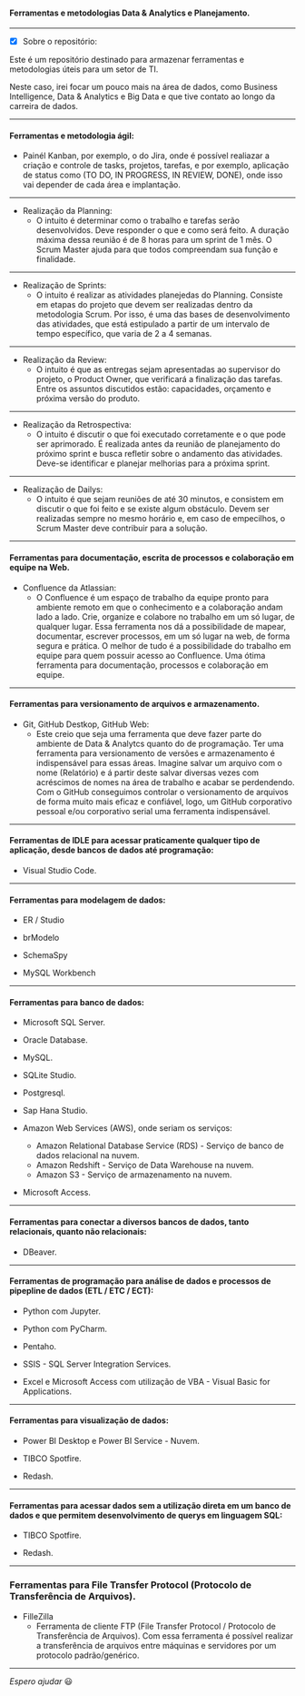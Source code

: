#### Ferramentas e metodologias Data & Analytics e Planejamento.

---

- [x] Sobre o repositório:

Este é um repositório destinado para armazenar ferramentas e metodologias úteis para um setor de TI. 

Neste caso, irei focar um pouco mais na área de dados, como Business Intelligence, Data & Analytics e Big Data e que tive contato ao longo da carreira de dados.

---

#### Ferramentas e metodologia ágil:

* Painél Kanban, por exemplo, o do Jira, onde é possível realiazar a criação e controle de tasks, projetos, tarefas, e por exemplo, aplicação de status como (TO DO, IN PROGRESS, IN REVIEW, DONE), onde isso vai depender de cada área e implantação.

---

* Realização da Planning:
  - O intuito é determinar como o trabalho e tarefas serão desenvolvidos. Deve responder o que e como será feito. A duração máxima dessa reunião é de 8 horas para um sprint de 1 mês. O Scrum Master ajuda para que todos compreendam sua função e finalidade.

---

* Realização de Sprints:
  - O intuito é realizar as atividades planejedas do Planning. Consiste em etapas do projeto que devem ser realizadas dentro da metodologia Scrum. Por isso, é uma das bases de desenvolvimento das atividades, que está estipulado a partir de um intervalo de tempo específico, que varia de 2 a 4 semanas.

---

* Realização da Review:
  - O intuito é que as entregas sejam apresentadas ao supervisor do projeto, o Product Owner, que verificará a finalização das tarefas. Entre os assuntos discutidos estão: capacidades, orçamento e próxima versão do produto.

---

* Realização da Retrospectiva:
  - O intuito é discutir o que foi executado corretamente e o que pode ser aprimorado. É realizada antes da reunião de planejamento do próximo sprint e busca refletir sobre o andamento das atividades. Deve-se identificar e planejar melhorias para a próxima sprint.

---

* Realização de Dailys:
  - O intuito é que sejam reuniões de até 30 minutos, e consistem em discutir o que foi feito e se existe algum obstáculo. Devem ser realizadas sempre no mesmo horário e, em caso de empecilhos, o Scrum Master deve contribuir para a solução.

---

#### Ferramentas para documentação, escrita de processos e colaboração em equipe na Web.

* Confluence da Atlassian:
  - O Confluence é um espaço de trabalho da equipe pronto para ambiente remoto em que o conhecimento e a colaboração andam lado a lado. Crie, organize e colabore no trabalho em um só lugar, de qualquer lugar. Essa ferramenta nos dá a possibilidade de mapear, documentar, escrever processos, em um só lugar na web, de forma segura e prática. O melhor de tudo é a possibilidade do trabalho em equipe para quem possuir acesso ao Confluence. Uma ótima ferramenta para documentação, processos e colaboração em equipe.

---

#### Ferramentas para versionamento de arquivos e armazenamento.

* Git, GitHub Destkop, GitHub Web:
  - Este creio que seja uma ferramenta que deve fazer parte do ambiente de Data & Analytcs quanto do de programação. Ter uma ferramenta para versionamento de versões e armazenamento é indispensável para essas áreas. Imagine salvar um arquivo com o nome (Relatório) e á partir deste salvar diversas vezes com acréscimos de nomes na área de trabalho e acabar se perdendendo. Com o GitHub conseguimos controlar o versionamento de arquivos de forma muito mais eficaz e confiável, logo, um GitHub corporativo pessoal e/ou corporativo serial uma ferramenta indispensável.


---

#### Ferramentas de IDLE para acessar praticamente qualquer tipo de aplicação, desde bancos de dados até programação:

* Visual Studio Code.

---

#### Ferramentas para modelagem de dados:

* ER / Studio

* brModelo

* SchemaSpy

* MySQL Workbench

---

#### Ferramentas para banco de dados:

* Microsoft SQL Server.

* Oracle Database.

* MySQL.

* SQLite Studio.

* Postgresql.

* Sap Hana Studio.

* Amazon Web Services (AWS), onde seriam os serviços:
  - Amazon Relational Database Service (RDS) - Serviço de banco de dados relacional na nuvem.
  - Amazon Redshift - Serviço de Data Warehouse na nuvem.
  - Amazon S3 - Serviço de armazenamento na nuvem.
  
* Microsoft Access.

---

#### Ferramentas para conectar a diversos bancos de dados, tanto relacionais, quanto não relacionais:

* DBeaver.

---

#### Ferramentas de programação para análise de dados e processos de pipepline de dados (ETL / ETC / ECT):

* Python com Jupyter.

* Python com PyCharm.

* Pentaho.

* SSIS - SQL Server Integration Services.

* Excel e Microsoft Access com utilização de VBA - Visual Basic for Applications.

---

#### Ferramentas para visualização de dados:

* Power BI Desktop e Power BI Service - Nuvem.

* TIBCO Spotfire.

* Redash.

---

#### Ferramentas para acessar dados sem a utilização direta em um banco de dados e que permitem desenvolvimento de querys em linguagem SQL:

* TIBCO Spotfire.

* Redash.

---

### Ferramentas para File Transfer Protocol (Protocolo de Transferência de Arquivos).

* FilleZilla
  - Ferramenta de cliente FTP (File Transfer Protocol / Protocolo de Transferência de Arquivos). Com essa ferramenta é possível realizar a transferência de arquivos entre máquinas e servidores por um protocolo padrão/genérico.

---

_Espero ajudar_ :smiley:
